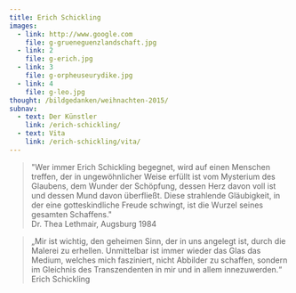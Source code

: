 ```yaml
---
title: Erich Schickling
images:
  - link: http://www.google.com
    file: g-grueneguenzlandschaft.jpg
  - link: 2
    file: g-erich.jpg
  - link: 3
    file: g-orpheuseurydike.jpg
  - link: 4
    file: g-leo.jpg
thought: /bildgedanken/weihnachten-2015/
subnav:
  - text: Der Künstler
    link: /erich-schickling/
  - text: Vita
    link: /erich-schickling/vita/
---
```


> "Wer immer Erich Schickling begegnet, wird auf einen Menschen treffen, der in ungewöhnlicher Weise erfüllt ist vom Mysterium des Glaubens, dem Wunder der Schöpfung, dessen Herz davon voll ist und dessen Mund davon überfließt. Diese strahlende Gläubigkeit, in der eine gotteskindliche Freude schwingt, ist die Wurzel seines gesamten Schaffens."  
Dr. Thea Lethmair, Augsburg 1984


> „Mir ist wichtig, den geheimen Sinn, der in uns angelegt ist, durch die Malerei zu erhellen.
Unmittelbar ist immer wieder das Glas das Medium, welches mich fasziniert, nicht Abbilder zu schaffen, sondern im Gleichnis des Transzendenten in mir und in allem innezuwerden.“  
Erich Schickling

